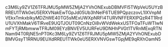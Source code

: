 c3M6Ly9ZV1Z6TFRJMU5pMW5ZMjA2YVhONExubDBMVFl5TWpVeU5UYzBRREU1TWk0eU5ERXVNakEwTGpJd05Ub3hNelF6TUE9PQpzczovL1lXVnpMVEkxTmkxblkyMDZhWE40TG5sMExUWXpNRFl4TURVNFFERXlPQzR4T1RrdU1UVXhMakV6TlRveE9UQTJOUT09CnNzOi8vWVdWekxUSTFOaTFuWTIwNmFYTjRMbmwwTFRJM09EYzBNVEV5UURFeU9DNHhPVGt1TVRnMExqRTNNam94T0RjNE5nPT0Kc3M6Ly9ZV1Z6TFRJMU5pMW5ZMjA2YVhONExubDBMVGsyT1RRNU9EUXdRREU1TWk0eU5ERXVNVGswTGpjME9qRXhOamN5